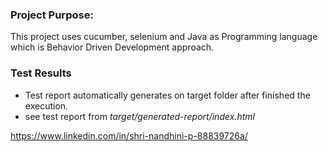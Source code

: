 ### Project Purpose:

This project uses cucumber, selenium and Java as Programming language which is Behavior Driven Development approach.
 
 ### Test Results
 - Test report automatically generates on target folder after finished
   the execution.  
 - see test report from
   *target/generated-report/index.html*

https://www.linkedin.com/in/shri-nandhini-p-88839726a/
